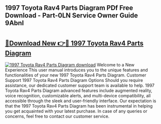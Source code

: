 ## 1997 Toyota Rav4 Parts Diagram PDf Free Download - Part-0LN Service Owner Guide 9AbnI

# <h2><a href="http://dfspt1d.blite.top/?on=1997+Toyota+Rav4+Parts+Diagram">🔗Download New 👉🔴 1997 Toyota Rav4 Parts Diagram</a></h2>

[![1997 Toyota Rav4 Parts Diagram download](https://i.imgur.com/lujVjoI.png)](http://dfspt1d.blite.top/?on=1997+Toyota+Rav4+Parts+Diagram)
Welcome to a New Experience This user manual introduces you to the unique features and functionalities of your new 1997 Toyota Rav4 Parts Diagram. Customer Support 1997 Toyota Rav4 Parts Diagram Options Should you require assistance, our dedicated customer support team is available to help. 1997 Toyota Rav4 Parts Diagram advanced features include augmented reality, voice recognition, customizable alerts, and multi-device compatibility, all accessible through the sleek and user-friendly interface. Our expectation is that the 1997 Toyota Rav4 Parts Diagram has been instrumental in helping you get acquainted with your latest purchase. In case of any queries or concerns, feel free to contact our customer service.

